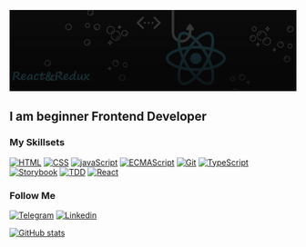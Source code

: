 ![Header](https://github.com/dmitrybdrv/dmitrybdrv/blob/main/assets/e.png)

## I am beginner Frontend Developer

### My Skillsets
[![HTML](https://img.shields.io/badge/-HTML-13262b?style=for-the-badge&logo=html5&logoColor=f03c3f)](https://www.w3schools.com/html/default.asp)
[![CSS](https://img.shields.io/badge/-CSS-13262b?style=for-the-badge&logo=CSSWizardry&logoColor=fff200)](https://www.w3schools.com/css/)
[![javaScript](https://img.shields.io/badge/-javaScript-13262b?style=for-the-badge&logo=javaScript&logoColor=ed30d0)](https://learn.javascript.ru/)
[![ECMAScript](https://img.shields.io/badge/-ES6-13262b?style=for-the-badge&logo=Etsy&logoColor=f7c922)](https://www.w3schools.com/js/js_es6.asp)
[![Git](https://img.shields.io/badge/-Git-13262b?style=for-the-badge&logo=Git)](https://git-scm.com/)
[![TypeScript](https://img.shields.io/badge/-TypeScript-13262b?style=for-the-badge&logo=TypeScript&logoColor=9a002a)](https://www.typescriptlang.org/)
[![Storybook](https://img.shields.io/badge/-Storybook-13262b?style=for-the-badge&logo=Storybook&logoColor=26803e)](https://storybook.js.org/)
[![TDD](https://img.shields.io/badge/-TDD-13262b?style=for-the-badge&logo=react&logoColor=ba32c9)](https://jestjs.io/ru/)
[![React](https://img.shields.io/badge/-React-13262b?style=for-the-badge&logo=react&logoColor=2e3be8)](https://ru.reactjs.org/docs/getting-started.html)


### Follow Me
[![Telegram](https://img.shields.io/badge/-Telegram-13262b?style=for-the-badge&logo=telegram&logoColor=f03c3f)](https://t.me/DMITRYBDRV)
[![Linkedin](https://img.shields.io/badge/-Linkedin-13262b?style=for-the-badge&logo=linkedin&logoColor=29f722)](https://www.linkedin.com/in/dmitry-b-041432150/)

[![GitHub stats](https://github-readme-stats.vercel.app/api?username=dmitrybdrv&count_private=true&show_icons=true&theme=gotham&include_all_commits)](https://github.com/dmitrybdrv/github-readme-stats)